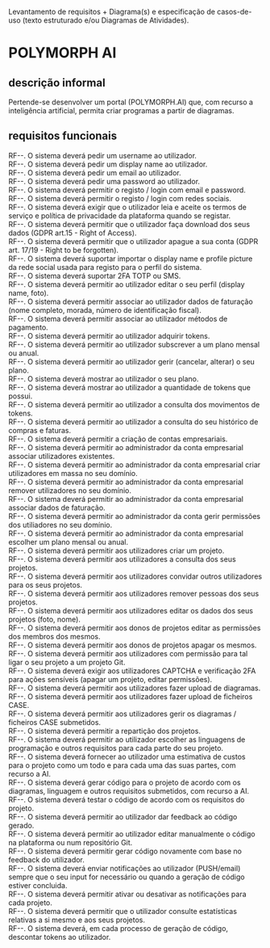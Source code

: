 Levantamento de requisitos + Diagrama(s) e especificação de casos-de-uso (texto estruturado e/ou Diagramas de Atividades).  

# POLYMORPH AI

## descrição informal

Pertende-se desenvolver um portal (POLYMORPH.AI) que, com recurso a inteligência artificial, permita criar programas a partir de diagramas.


## requisitos funcionais

RF--. O sistema deverá pedir um username ao utilizador.  
RF--. O sistema deverá pedir um display name ao utilizador.  
RF--. O sistema deverá pedir um email ao utilizador.  
RF--. O sistema deverá pedir uma password ao utilizador.  
RF--. O sistema deverá permitir o registo / login com email e password.  
RF--. O sistema deverá permitir o registo / login com redes sociais.  
RF--. O sistema deverá exigir que o utilizador leia e aceite os termos de serviço e política de privacidade da plataforma quando se registar.  
RF--. O sistema deverá permitir que o utilizador faça download dos seus dados (GDPR art.15 - Right of Access).  
RF--. O sistema deverá permitir que o utilizador apague a sua conta (GDPR art. 17/19 - Right to be forgotten).  
RF--. O sistema deverá suportar importar o display name e profile picture da rede social usada para registo para o perfil do sistema.  
RF--. O sistema deverá suportar 2FA TOTP ou SMS.  
RF--. O sistema deverá permitir ao utilizador editar o seu perfil (display name, foto).  
RF--. O sistema deverá permitir associar ao utilizador dados de faturação (nome completo, morada, número de identificação fiscal).  
RF--. O sistema deverá permitir associar ao utilizador métodos de pagamento.  
RF--. O sistema deverá permitir ao utilizador adquirir tokens.  
RF--. O sistema deverá permitir ao utilizador subscrever a um plano mensal ou anual.  
RF--. O sistema deverá permitir ao utilizador gerir (cancelar, alterar) o seu plano.  
RF--. O sistema deverá mostrar ao utilizador o seu plano.  
RF--. O sistema deverá mostrar ao utilizador a quantidade de tokens que possui.  
RF--. O sistema deverá permitir ao utilizador a consulta dos movimentos de tokens.  
RF--. O sistema deverá permitir ao utilizador a consulta do seu histórico de compras e faturas.  
RF--. O sistema deverá permitir a criação de contas empresariais.  
RF--. O sistema deverá permitir ao administrador da conta empresarial associar utilizadores existentes.  
RF--. O sistema deverá permitir ao administrador da conta empresarial criar utilizadores em massa no seu domínio.  
RF--. O sistema deverá permitir ao administrador da conta empresarial remover utilizadores no seu domínio.  
RF--. O sistema deverá permitir ao administrador da conta empresarial associar dados de faturação.  
RF--. O sistema deverá permitir ao administrador da conta gerir permissões dos utiliadores no seu domínio.  
RF--. O sistema deverá permitir ao administrador da conta empresarial escolher um plano mensal ou anual.  
RF--. O sistema deverá permitir aos utilizadores criar um projeto.  
RF--. O sistema deverá permitir aos utilizadores a consulta dos seus projetos.  
RF--. O sistema deverá permitir aos utilizadores convidar outros utilizadores para os seus projetos.  
RF--. O sistema deverá permitir aos utilizadores remover pessoas dos seus projetos.  
RF--. O sistema deverá permitir aos utilizadores editar os dados dos seus projetos (foto, nome).  
RF--. O sistema deverá permitir aos donos de projetos editar as permissões dos membros dos mesmos.  
RF--. O sistema deverá permitir aos donos de projetos apagar os mesmos.  
RF--. O sistema deverá permitir aos utilizadores com permissão para tal ligar o seu projeto a um projeto Git.  
RF--. O sistema deverá exigir aos utilizadores CAPTCHA e verificação 2FA para ações sensíveis (apagar um projeto, editar permissões).  
RF--. O sistema deverá permitir aos utilizadores fazer upload de diagramas.  
RF--. O sistema deverá permitir aos utilizadores fazer upload de ficheiros CASE.  
RF--. O sistema deverá permitir aos utilizadores gerir os diagramas / ficheiros CASE submetidos.  
RF--. O sistema deverá permitir a repartição dos projetos.  
RF--. O sistema deverá permitir ao utilizador escolher as linguagens de programação e outros requisitos para cada parte do seu projeto.  
RF--. O sistema deverá fornecer ao utilizador uma estimativa de custos para o projeto como um todo e para cada uma das suas partes, com recurso a AI.  
RF--. O sistema deverá gerar código para o projeto de acordo com os diagramas, linguagem e outros requisitos submetidos, com recurso a AI.  
RF--. O sistema deverá testar o código de acordo com os requisitos do projeto.  
RF--. O sistema deverá permitir ao utilizador dar feedback ao código gerado.  
RF--. O sistema deverá permitir ao utilizador editar manualmente o código na plataforma ou num repositório Git.  
RF--. O sistema deverá permitir gerar código novamente com base no feedback do utilizador.  
RF--. O sistema deverá enviar notificações ao utilizador (PUSH/email) sempre que o seu input for necessário ou quando a geração de código estiver concluida.  
RF--. O sistema deverá permitir ativar ou desativar as notificações para cada projeto.  
RF--. O sistema deverá permitir que o utilizador consulte estatísticas relativas a si mesmo e aos seus projetos.  
RF--. O sistema deverá, em cada processo de geração de código, descontar tokens ao utilizador.  
